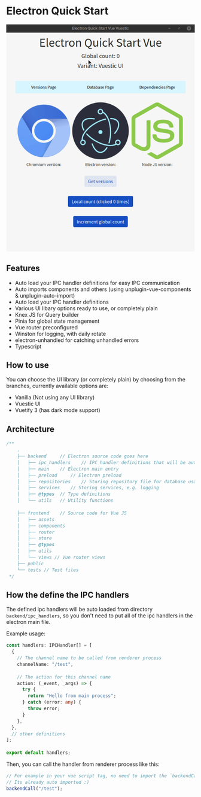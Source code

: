 # Electron Quick Start

<img src="previews/Preview Vuestic UI.gif">

## Features

- Auto load your IPC handler definitions for easy IPC communication
- Auto imports components and others (using unplugin-vue-components & unplugin-auto-import)
- Auto load your IPC handler definitions
- Various UI libary options ready to use, or completely plain
- Knex JS for Query builder
- Pinia for global state management
- Vue router preconfigured
- Winston for logging, with daily rotate
- electron-unhandled for catching unhandled errors
- Typescript

## How to use

You can choose the UI library (or completely plain) by choosing from the branches, currently available options are:

- Vanilla (Not using any UI library)
- Vuestic UI
- Vuetify 3 (has dark mode support)

## Architecture

```ts
/**
    .
    ├── backend     // Electron source code goes here
    │   ├── ipc_handlers    // IPC handler definitions that will be auto loaded
    │   ├── main    // Electron main entry
    │   ├── preload     // Electron preload
    │   ├── repositories    // Storing repository file for database usage
    │   ├── services    // Storing services, e.g. logging
    │   ├── @types  // Type definitions
    │   └── utils   // Utility functions

    ├── frontend    // Source code for Vue JS
    │   ├── assets
    │   ├── components
    │   ├── router
    │   ├── store
    │   ├── @types
    │   ├── utils
    │   └── views // Vue router views
    ├── public
    └── tests // Test files
 */
```

## How the define the IPC handlers

The defined ipc handlers will be auto loaded from directory `backend/ipc_handlers`, so you don't need to put all of the ipc handlers in the electron main file.

Example usage:

```ts
const handlers: IPCHandler[] = [
  {
    // The channel name to be called from renderer process
    channelName: "/test",

    // The action for this channel name
    action: (_event, _args) => {
      try {
        return "Hello from main process";
      } catch (error: any) {
        throw error;
      }
    },
  },
  // other definitions
];

export default handlers;
```

Then, you can call the handler from renderer process like this:
```ts
// For example in your vue script tag, no need to import the `backendCall` function
// Its already auto imported :)
backendCall("/test");
```
